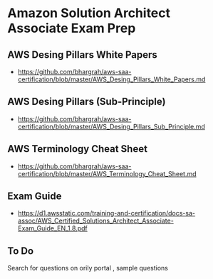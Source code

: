 # Amazon Solution Architect Associate Exam Prep

## AWS Desing Pillars White Papers
- https://github.com/bhargrah/aws-saa-certification/blob/master/AWS_Desing_Pillars_White_Papers.md

## AWS Desing Pillars (Sub-Principle)
- https://github.com/bhargrah/aws-saa-certification/blob/master/AWS_Desing_Pillars_Sub_Principle.md

## AWS Terminology Cheat Sheet
- https://github.com/bhargrah/aws-saa-certification/blob/master/AWS_Terminology_Cheat_Sheet.md

## Exam Guide
- https://d1.awsstatic.com/training-and-certification/docs-sa-assoc/AWS_Certified_Solutions_Architect_Associate-Exam_Guide_EN_1.8.pdf

## To Do
Search for questions on orily portal , sample questions
